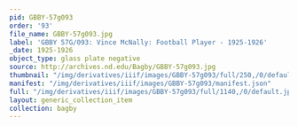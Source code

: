 ```yaml
---
pid: GBBY-57g093
order: '93'
file_name: GBBY-57g093.jpg
label: 'GBBY 57G/093: Vince McNally: Football Player - 1925-1926'
_date: 1925-1926
object_type: glass plate negative
source: http://archives.nd.edu/Bagby/GBBY-57g093.jpg
thumbnail: "/img/derivatives/iiif/images/GBBY-57g093/full/250,/0/default.jpg"
manifest: "/img/derivatives/iiif/images/GBBY-57g093/manifest.json"
full: "/img/derivatives/iiif/images/GBBY-57g093/full/1140,/0/default.jpg"
layout: generic_collection_item
collection: bagby
---
```

